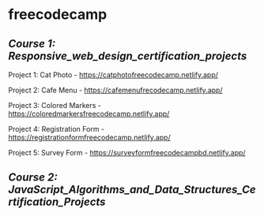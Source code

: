 # freecodecamp

## _Course 1: Responsive_web_design_certification_projects_

Project 1: Cat Photo - https://catphotofreecodecamp.netlify.app/

Project 2: Cafe Menu - https://cafemenufrecodecamp.netlify.app/

Project 3: Colored Markers - https://coloredmarkersfreecodecamp.netlify.app/

Project 4: Registration Form - https://registrationformfreecodecamp.netlify.app/

Project 5: Survey Form - https://surveyformfreecodecampbd.netlify.app/


## _Course 2: JavaScript_Algorithms_and_Data_Structures_Certification_Projects_



